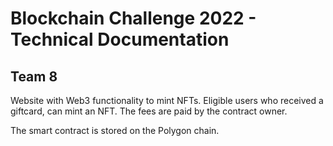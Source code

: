 # Blockchain Challenge 2022 - Technical Documentation
## Team 8

Website with Web3 functionality to mint NFTs.
Eligible users who received a giftcard, can mint an NFT.
The fees are paid by the contract owner.

The smart contract is stored on the Polygon chain.

